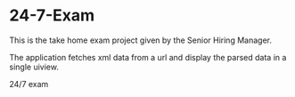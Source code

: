 24-7-Exam
=========
This is the take home exam project given by the Senior Hiring Manager.

The application fetches xml data from a url and display the parsed data in a single uiview.

24/7 exam
